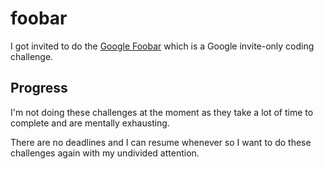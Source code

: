 # foobar

I got invited to do the [Google Foobar](https://foobar.withgoogle.com)
which is a Google invite-only coding challenge.

## Progress

I'm not doing these challenges at the moment as they take a lot of time to 
complete and are mentally exhausting.

There are no deadlines and I can resume whenever so I want to do these 
challenges again with my undivided attention.

